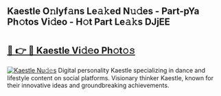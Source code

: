 ## Kaestle O𝚗lyf𝚊ns Le𝚊𝚔ed N𝚞𝚍es - Part-pYa Ph𝚘tos Vi𝚍eo - H𝚘t Part Le𝚊𝚔s DJjEE

# <h2><a href="http://hf73sq.feru.top/?c=Kaestle">🔗 👉 🔴 Kaestle Vi𝚍𝚎o Ph𝚘t𝚘𝚜</a></h2>

[![Kaestle Nu𝚍𝚎s](https://i.imgur.com/0TWrTi3.gif)](http://hf73sq.feru.top/?c=Kaestle)
Digital personality Kaestle specializing in dance and lifestyle content on social platforms. Visionary thinker Kaestle, known for their innovative ideas and groundbreaking achievements. 
